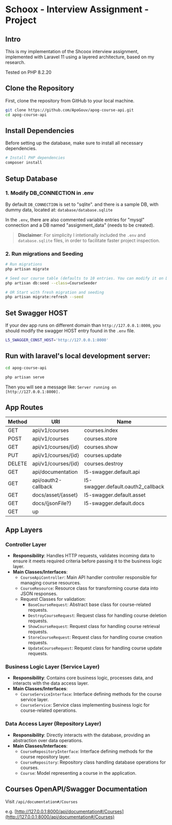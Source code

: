 # Schoox - Interview Assignment - Project

## Intro

This is my implementation of the Shcoox interview assignment, implemented with Laravel 11 using a layered architecture, based on my research.

Tested on PHP 8.2.20

## Clone the Repository

First, clone the repository from GitHub to your local machine.

```sh
git clone https://github.com/ApoGouv/apog-course-api.git
cd apog-course-api
```

## Install Dependencies

Before setting up the database, make sure to install all necessary dependencies.

```sh
# Install PHP dependencies
composer install
```

## Setup Database

### 1. Modify DB_CONNECTION in .env 

By default `DB_CONNECTION` is set to "sqlite".
and there is a sample DB, with dummy data, located at: `database/database.sqlite`

In the `.env`, there are also commented variable entries for "mysql" connection and a DB named "assignment_data" (needs to be created).

> **Disclaimer**: For simplicity I intetionally included the `.env` and `database.sqlite` files, in order to facilitate faster project inspection.

### 2. Run migrations and Seeding

```sh
# Run migrations
php artisan migrate

# Seed our course table (defaults to 10 entries. You can modify it on Database\Seeders\CourseSeeder)
php artisan db:seed --class=CourseSeeder

# OR Start with fresh migration and seeding
php artisan migrate:refresh --seed
```

## Set Swagger HOST 

If your dev app runs on different domain than `http://127.0.0.1:8000`, you should modify the swagger HOST entry found in the `.env` file.

```sh
L5_SWAGGER_CONST_HOST='http://127.0.0.1:8000'
```

## Run with laravel's local development server:

```sh
cd apog-course-api

php artisan serve

```

Then you will see a message like: `Server running on [http://127.0.0.1:8000].`

## App Routes

| Method      | URI                            | Name                      | Action                                                            |
|-------------|--------------------------------|---------------------------|-------------------------------------------------------------------|
| GET         | api/v1/courses                 | courses.index             | Api\V1\CourseApiController@index                                  |
| POST        | api/v1/courses                 | courses.store             | Api\V1\CourseApiController@store                                  |
| GET         | api/v1/courses/{id}            | courses.show              | Api\V1\CourseApiController@show                                   |
| PUT         | api/v1/courses/{id}            | courses.update            | Api\V1\CourseApiController@update                                 |
| DELETE      | api/v1/courses/{id}            | courses.destroy           | Api\V1\CourseApiController@destroy                                |
| GET         | api/documentation              | l5-swagger.default.api    | L5Swagger\Http\SwaggerController@api                              |
| GET         | api/oauth2-callback            | l5-swagger.default.oauth2_callback | L5Swagger\Http\SwaggerController@oauth2Callback               |
| GET         | docs/asset/{asset}             | l5-swagger.default.asset  | L5Swagger\Http\SwaggerAssetController@index                       |
| GET         | docs/{jsonFile?}               | l5-swagger.default.docs   | L5Swagger\Http\SwaggerController@docs                             |
| GET         | up                             |                           |                                                                   |


## App Layers

### Controller Layer

- **Responsibility**: Handles HTTP requests, validates incoming data to ensure it meets required criteria before passing it to the business logic layer.
- **Main Classes/Interfaces**:
  - `CourseApiController`: Main API handler controller responsible for managing course resources.
  - `CourseResource`: Resource class for transforming course data into JSON responses.
  - Request Classes for validation:
    - `BaseCourseRequest`: Abstract base class for course-related requests.
    - `DestroyCourseRequest`: Request class for handling course deletion requests.
    - `ShowCourseRequest`: Request class for handling course retrieval requests.
    - `StoreCourseRequest`: Request class for handling course creation requests.
    - `UpdateCourseRequest`: Request class for handling course update requests.


### Business Logic Layer (Service Layer)

- **Responsibility**: Contains core business logic, processes data, and interacts with the data access layer.
- **Main Classes/Interfaces**:
  - `CourseServiceInterface`: Interface defining methods for the course service layer.
  - `CourseService`: Service class implementing business logic for course-related operations.

### Data Access Layer (Repository Layer)

- **Responsibility**: Directly interacts with the database, providing an abstraction over data operations.
- **Main Classes/Interfaces**:
  - `CourseRepositoryInterface`: Interface defining methods for the course repository layer.
  - `CourseRepository`: Repository class handling database operations for courses.
  - `Course`: Model representing a course in the application.


## Courses OpenAPI/Swagger Documentation

Visit `/api/documentation#/Courses`

e.g. [http://127.0.0.1:8000/api/documentation#/Courses](http://127.0.0.1:8000/api/documentation#/Courses)